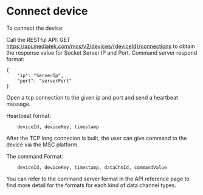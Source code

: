 # Connect device


To connect the device:

Call the RESTful API: GET https://api.mediatek.com/mcs/v2/devices/{deviceId}/connections to obtain the response value for Socket Server IP and Port.
Command server respond format:

```
{
    "ip": "ServerIp",
    "port": "serverPort"
}

```
Open a tcp connection to the given ip and port and send a heartbeat message.

Heartbeat format:

```
    deviceId, deviceKey, timestamp

```
After the TCP long connecion is built, the user can give command to the device via the MSC platform.

The command Format:
```
    deviceId, deviceKey, timestamp, dataChnId, commandValue

```

You can refer to the command server format in the API reference page to find more detail for the formats for each kind of data channel types.
